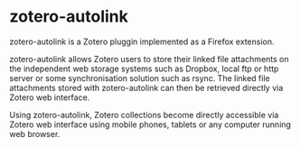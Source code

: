 zotero-autolink
===============

zotero-autolink is a Zotero pluggin implemented as a Firefox extension.

zotero-autolink allows Zotero users to store their linked file
attachments on the independent web storage systems such as Dropbox,
local ftp or http server or some synchronisation solution such as rsync.
The linked file attachments stored with zotero-autolink can then be
retrieved directly via Zotero web interface.

Using zotero-autolink, Zotero collections become directly accessible via
Zotero web interface using mobile phones, tablets or any computer running
web browser.
